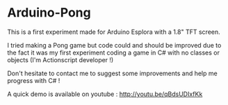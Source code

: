 Arduino-Pong
============

This is a first experiment made for Arduino Esplora with a 1.8" TFT screen.

I tried making a Pong game but code could and should be improved due to the fact it was my first experiment coding a game in C# with no classes or objects (I'm Actionscript developer !)

Don't hesitate to contact me to suggest some improvements and help me progress with C# !

A quick demo is available on youtube : http://youtu.be/qBdsUDIxfKk
